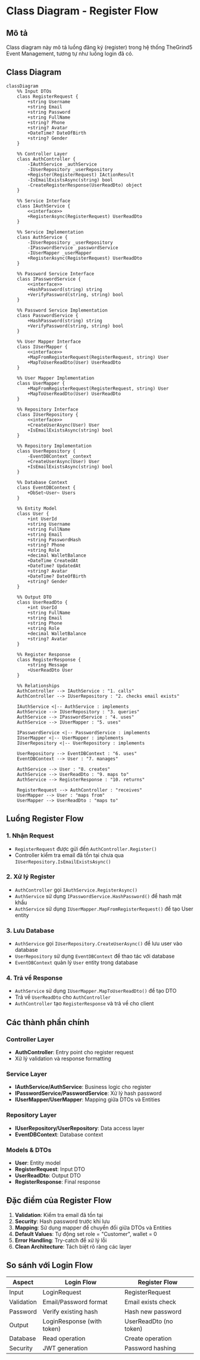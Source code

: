 # Class Diagram - Register Flow

## Mô tả
Class diagram này mô tả luồng đăng ký (register) trong hệ thống TheGrind5 Event Management, tương tự như luồng login đã có.

## Class Diagram

```mermaid
classDiagram
    %% Input DTOs
    class RegisterRequest {
        +string Username
        +string Email
        +string Password
        +string FullName
        +string? Phone
        +string? Avatar
        +DateTime? DateOfBirth
        +string? Gender
    }

    %% Controller Layer
    class AuthController {
        -IAuthService _authService
        -IUserRepository _userRepository
        +Register(RegisterRequest) IActionResult
        -IsEmailExistsAsync(string) bool
        -CreateRegisterResponse(UserReadDto) object
    }

    %% Service Interface
    class IAuthService {
        <<interface>>
        +RegisterAsync(RegisterRequest) UserReadDto
    }

    %% Service Implementation
    class AuthService {
        -IUserRepository _userRepository
        -IPasswordService _passwordService
        -IUserMapper _userMapper
        +RegisterAsync(RegisterRequest) UserReadDto
    }

    %% Password Service Interface
    class IPasswordService {
        <<interface>>
        +HashPassword(string) string
        +VerifyPassword(string, string) bool
    }

    %% Password Service Implementation
    class PasswordService {
        +HashPassword(string) string
        +VerifyPassword(string, string) bool
    }

    %% User Mapper Interface
    class IUserMapper {
        <<interface>>
        +MapFromRegisterRequest(RegisterRequest, string) User
        +MapToUserReadDto(User) UserReadDto
    }

    %% User Mapper Implementation
    class UserMapper {
        +MapFromRegisterRequest(RegisterRequest, string) User
        +MapToUserReadDto(User) UserReadDto
    }

    %% Repository Interface
    class IUserRepository {
        <<interface>>
        +CreateUserAsync(User) User
        +IsEmailExistsAsync(string) bool
    }

    %% Repository Implementation
    class UserRepository {
        -EventDBContext _context
        +CreateUserAsync(User) User
        +IsEmailExistsAsync(string) bool
    }

    %% Database Context
    class EventDBContext {
        +DbSet~User~ Users
    }

    %% Entity Model
    class User {
        +int UserId
        +string Username
        +string FullName
        +string Email
        +string PasswordHash
        +string? Phone
        +string Role
        +decimal WalletBalance
        +DateTime CreatedAt
        +DateTime? UpdatedAt
        +string? Avatar
        +DateTime? DateOfBirth
        +string? Gender
    }

    %% Output DTO
    class UserReadDto {
        +int UserId
        +string FullName
        +string Email
        +string Phone
        +string Role
        +decimal WalletBalance
        +string? Avatar
    }

    %% Register Response
    class RegisterResponse {
        +string Message
        +UserReadDto User
    }

    %% Relationships
    AuthController --> IAuthService : "1. calls"
    AuthController --> IUserRepository : "2. checks email exists"
    
    IAuthService <|-- AuthService : implements
    AuthService --> IUserRepository : "3. queries"
    AuthService --> IPasswordService : "4. uses"
    AuthService --> IUserMapper : "5. uses"
    
    IPasswordService <|-- PasswordService : implements
    IUserMapper <|-- UserMapper : implements
    IUserRepository <|-- UserRepository : implements
    
    UserRepository --> EventDBContext : "6. uses"
    EventDBContext --> User : "7. manages"
    
    AuthService --> User : "8. creates"
    AuthService --> UserReadDto : "9. maps to"
    AuthService --> RegisterResponse : "10. returns"
    
    RegisterRequest --> AuthController : "receives"
    UserMapper --> User : "maps from"
    UserMapper --> UserReadDto : "maps to"
```

## Luồng Register Flow

### 1. Nhận Request
- `RegisterRequest` được gửi đến `AuthController.Register()`
- Controller kiểm tra email đã tồn tại chưa qua `IUserRepository.IsEmailExistsAsync()`

### 2. Xử lý Register
- `AuthController` gọi `IAuthService.RegisterAsync()`
- `AuthService` sử dụng `IPasswordService.HashPassword()` để hash mật khẩu
- `AuthService` sử dụng `IUserMapper.MapFromRegisterRequest()` để tạo User entity

### 3. Lưu Database
- `AuthService` gọi `IUserRepository.CreateUserAsync()` để lưu user vào database
- `UserRepository` sử dụng `EventDBContext` để thao tác với database
- `EventDBContext` quản lý `User` entity trong database

### 4. Trả về Response
- `AuthService` sử dụng `IUserMapper.MapToUserReadDto()` để tạo DTO
- Trả về `UserReadDto` cho `AuthController`
- `AuthController` tạo `RegisterResponse` và trả về cho client

## Các thành phần chính

### Controller Layer
- **AuthController**: Entry point cho register request
- Xử lý validation và response formatting

### Service Layer  
- **IAuthService/AuthService**: Business logic cho register
- **IPasswordService/PasswordService**: Xử lý hash password
- **IUserMapper/UserMapper**: Mapping giữa DTOs và Entities

### Repository Layer
- **IUserRepository/UserRepository**: Data access layer
- **EventDBContext**: Database context

### Models & DTOs
- **User**: Entity model
- **RegisterRequest**: Input DTO
- **UserReadDto**: Output DTO
- **RegisterResponse**: Final response

## Đặc điểm của Register Flow

1. **Validation**: Kiểm tra email đã tồn tại
2. **Security**: Hash password trước khi lưu
3. **Mapping**: Sử dụng mapper để chuyển đổi giữa DTOs và Entities
4. **Default Values**: Tự động set role = "Customer", wallet = 0
5. **Error Handling**: Try-catch để xử lý lỗi
6. **Clean Architecture**: Tách biệt rõ ràng các layer

## So sánh với Login Flow

| Aspect | Login Flow | Register Flow |
|--------|------------|---------------|
| Input | LoginRequest | RegisterRequest |
| Validation | Email/Password format | Email exists check |
| Password | Verify existing hash | Hash new password |
| Output | LoginResponse (with token) | UserReadDto (no token) |
| Database | Read operation | Create operation |
| Security | JWT generation | Password hashing |
